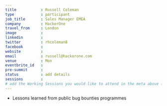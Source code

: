 ```yaml
---
title           : Russell Coleman
type            : participant
job_title       : Sales Manager EMEA
company         : HackerOne
travel_from     : London
image           :
linkedin        :
twitter         : rhcoleman8
facebook        :
website         :
email           : russell@hackerone.com
venue           : Mon
eventbrite_id   :
pre-summit      :
status          : add details
sessions        :
# add the Working Sessions you would like to attend in the meta above (use the session's title) e.g. sessions (one per line): -Security Playbooks Diagrams -Hackathon Daily Sessions
---
```

- Lessons learned from public bug bounties programmes


<!-- put more details about participant here -->

